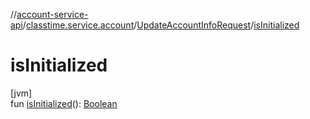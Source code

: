 //[account-service-api](../../../index.md)/[classtime.service.account](../index.md)/[UpdateAccountInfoRequest](index.md)/[isInitialized](is-initialized.md)

# isInitialized

[jvm]\
fun [isInitialized](is-initialized.md)(): [Boolean](https://kotlinlang.org/api/latest/jvm/stdlib/kotlin/-boolean/index.html)
